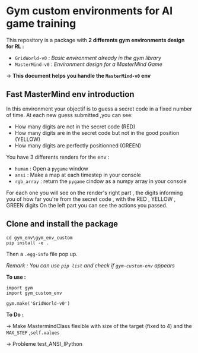 # Gym custom environments for AI game training
This repository is a package with **2 differents gym environments design for RL :**

- `GridWorld-v0` : *Basic environment already in the gym library*
- `MasterMind-v0` : *Environment design for a MasterMind Game*

&rarr; **This document helps you handle the `MasterMind-v0` env**



## Fast MasterMind env introduction


In this environment your objectif is to guess a secret code in a fixed number of time. At each new guess submitted ,you can see:
  - How many digits are not in the secret code (RED) 
  - How many digits are in the secret code but not in the good position (YELLOW)  
  - How many digits are perfectly positionned (GREEN)
 
 
 You have 3 differents renders for the env :
  - `human` : Open a `pygame` window
  - `ansi` : Make a map at each timestep in your console
  - `rgb_array` : return the `pygame` cindow as a numpy array in your console 

For each one you will see on the render's right part , the digits informing you of how far you're from the secret code , with the RED , YELLOW , GREEN digits
On the left part you can see the actions you passed.



## Clone and install the package
```{shell}
cd gym_env\gym_env_custom
pip install -e .
```
Then a `.egg-info` file pop up.

*Remark : You can use `pip list` and check if `gym-custom-env` appears*



**To use :**

```{Python}
import gym
import gym_custom_env

gym.make('GridWorld-v0')

```

**To Do :**

&rarr; Make MastermindClass flexible with size of the target (fixed to 4) and the `MAX_STEP` ,`self.values`


&rarr; Probleme test_ANSI_IPython
